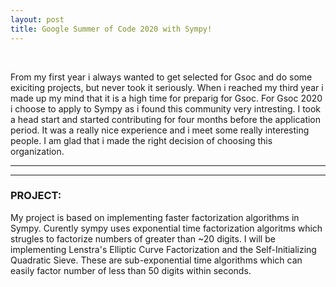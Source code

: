 ```yaml
---
layout: post
title: Google Summer of Code 2020 with Sympy!
---
```


<br>

From my first year i always wanted to get selected for Gsoc and do some exiciting projects, but never took it seriously. When i reached  my third year i made up my mind that it is a high time for preparig for Gsoc. For Gsoc 2020 i choose to apply to Sympy as i found this community very intresting. I took a head start and started contributing for four months before the application period. It was a really nice experience and i meet some really interesting people. I am glad that i made the right decision of choosing this organization.

----
****

### PROJECT:

My project is based on implementing faster factorization algorithms in Sympy. Curently sympy uses exponential time factorization algoritms which strugles to factorize numbers of greater than ~20 digits. I will be implementing Lenstra's Elliptic Curve Factorization and the Self-Initializing Quadratic Sieve. These are sub-exponential time algorithms which can easily factor number of less than 50 digits within seconds.
